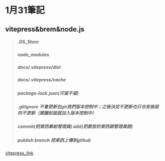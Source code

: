 # 1月31筆記
## vitepress&brem&node.js
>##### *.DS_Store*
>##### node_modules
>##### docs/.vitepress/dist
>##### docs/.vitepress/cache
>##### package-lock.json(可留不留)
>##### .gitignore 不會更新在git我們版本控制中；之後決定不更新也只也有後面的不更新（建議前面就加入版本控制中）
>##### commit(把東西拿給管理員) add(把要放的東西跟管理員說)
>##### publish branch 把東西上傳到github

[vitepress_link](https://vitepress.qzxdp.cn/guide/deploy.html "")